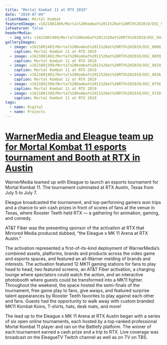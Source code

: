 ```yaml
---
title: "Mortal Kombat 11 at RTX 2019"
date: "2019-07-09"
clientName: Mortal Kombat
featuredImage: v1621801409/Mortal%20Kombat%2011%20at%20RTX%202019/DSC_9422_ufr8jm.jpg
isFeatured: false
headerMedia:
  - img_src: v1621801409/Mortal%20Kombat%2011%20at%20RTX%202019/DSC_9422_ufr8jm.jpg
galleryImages:
  - image: v1621801403/Mortal%20Kombat%2011%20at%20RTX%202019/DSC_0668_uanxed.jpg
    caption: Mortal Kombat 11 at RTX 2019
  - image: v1621801402/Mortal%20Kombat%2011%20at%20RTX%202019/DSC_0039_hyfpws.jpg
    caption: Mortal Kombat 11 at RTX 2019
  - image: v1621801399/Mortal%20Kombat%2011%20at%20RTX%202019/DSC_9619_kxyws2.jpg
    caption: Mortal Kombat 11 at RTX 2019
  - image: v1621801401/Mortal%20Kombat%2011%20at%20RTX%202019/DSC_0636_hodkmd.jpg
    caption: Mortal Kombat 11 at RTX 2019
  - image: v1621801399/Mortal%20Kombat%2011%20at%20RTX%202019/DSC_0756_ymh9ty.jpg
    caption: Mortal Kombat 11 at RTX 2019
  - image: v1621801399/Mortal%20Kombat%2011%20at%20RTX%202019/DSC_9720-1_yv89ec.jpg
    caption: Mortal Kombat 11 at RTX 2019
tags:
  - name: Digital
  - name: Projects
---
```


# [WarnerMedia and Eleague team up for Mortal Kombat 11 esports tournament and Booth at RTX in Austin](https://venturebeat.com/2019/05/22/warnermedia-and-eleague-team-up-for-mortal-kombat-11-esports-tournament/)

WarnerMedia teamed up with Eleague to launch an esports tournament for Mortal Kombat 11. The tournament culminated at RTX Austin, Texas from July 5 to July 7.

Eleague broadcasted the tournament, and top-performing gamers won trips and a chance to win cash prizes in front of scores of fans at the venue in Texas, where Rooster Teeth held RTX — a gathering for animation, gaming, and comedy.

AT&T Fiber was the presenting sponsor of the activation at RTX that Mirrored Media produced dubbed, “the Eleague x MK 11 Arena at RTX Austin.”

The activation represented a first-of-its-kind deployment of WarnerMedia’s combined assets, platforms, brands and products across the video game and esports spaces, and featured an all-Warner melding of brands and interests. The activation featured 12 MK11 gaming stations for fans to play head to head, two featured screens, an AT&T Fiber activation, a charging lounge where spectators could watch the action, and an interactive photobooth where guests could be transformed into a MK11 fighter. Throughout the weekend, the space hosted the semi-finals of the tournament, free game play to fans, give aways, and featured surprise talent appearances by Rooster Teeth favorites to play against each other and fans. Guests had the opportunity to walk away with custom branded MK11 Kombat Koins, T-shirts, hats, desk mats, and more!

The lead up to the Eleague x MK 11 Arena at RTX Austin began with a series of six open online tournaments, each hosted by a top-ranked professional Mortal Kombat 11 player and ran on the Battlefy platform. The winner of each tournament earned a cash prize and a trip to RTX. Live coverage was broadcast on the EleagueTV Twitch channel as well as on TV on TBS.
